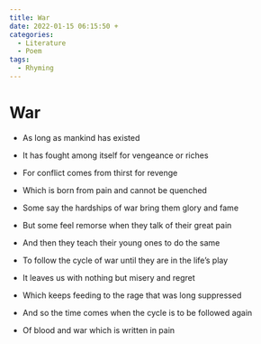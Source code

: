 ```yaml
---
title: War
date: 2022-01-15 06:15:50 +
categories:
  - Literature
  - Poem
tags:
  - Rhyming
---
```


# War

* As long as mankind has existed
* It has fought among itself for vengeance or riches
* For conflict comes from thirst for revenge 
* Which is born from pain and cannot be quenched


* Some say the hardships of war bring them glory and fame
* But some feel remorse when they talk of their great pain
* And then they teach their young ones to do the same 
* To follow the cycle of war until they are in the life’s play


* It leaves us with nothing but misery and regret
* Which keeps feeding to the rage that was long suppressed 
* And so the time comes when the cycle is to be followed again 
* Of blood and war which is written in pain
